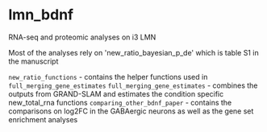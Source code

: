 # lmn_bdnf
RNA-seq and proteomic analyses on i3 LMN

Most of the analyses rely on 'new_ratio_bayesian_p_de' which is table S1 in the manuscript

`new_ratio_functions` - contains the helper functions used in `full_merging_gene_estimates`
`full_merging_gene_estimates` - combines the outputs from GRAND-SLAM and estimates the condition specific new_total_rna functions
`comparing_other_bdnf_paper` - contains the comparisons on log2FC in the GABAergic neurons as well as the 
gene set enrichment analyses

